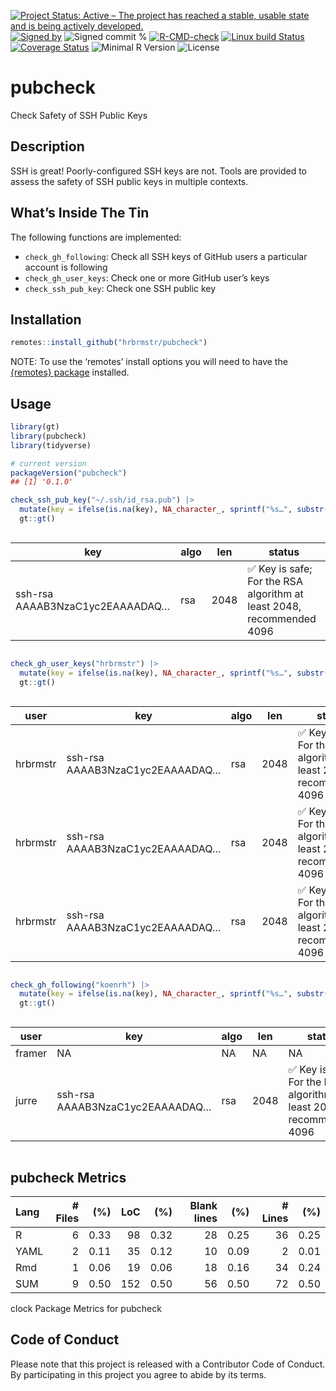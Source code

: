 
[![Project Status: Active – The project has reached a stable, usable
state and is being actively
developed.](https://www.repostatus.org/badges/latest/active.svg)](https://www.repostatus.org/#active)
[![Signed
by](https://img.shields.io/badge/Keybase-Verified-brightgreen.svg)](https://keybase.io/hrbrmstr)
![Signed commit
%](https://img.shields.io/badge/Signed_Commits-100%25-lightgrey.svg)
[![R-CMD-check](https://github.com/hrbrmstr/pubcheck/workflows/R-CMD-check/badge.svg)](https://github.com/hrbrmstr/pubcheck/actions?query=workflow%3AR-CMD-check)
[![Linux build
Status](https://travis-ci.org/hrbrmstr/pubcheck.svg?branch=master)](https://travis-ci.org/hrbrmstr/pubcheck)
[![Coverage
Status](https://codecov.io/gh/hrbrmstr/pubcheck/branch/master/graph/badge.svg)](https://codecov.io/gh/hrbrmstr/pubcheck)
![Minimal R
Version](https://img.shields.io/badge/R%3E%3D-4.1.0-blue.svg)
![License](https://img.shields.io/badge/License-MIT-blue.svg)

# pubcheck

Check Safety of SSH Public Keys

## Description

SSH is great! Poorly-configured SSH keys are not. Tools are provided to
assess the safety of SSH public keys in multiple contexts.

## What’s Inside The Tin

The following functions are implemented:

-   `check_gh_following`: Check all SSH keys of GitHub users a
    particular account is following
-   `check_gh_user_keys`: Check one or more GitHub user’s keys
-   `check_ssh_pub_key`: Check one SSH public key

## Installation

``` r
remotes::install_github("hrbrmstr/pubcheck")
```

NOTE: To use the ‘remotes’ install options you will need to have the
[{remotes} package](https://github.com/r-lib/remotes) installed.

## Usage

``` r
library(gt)
library(pubcheck)
library(tidyverse)

# current version
packageVersion("pubcheck")
## [1] '0.1.0'
```

``` r
check_ssh_pub_key("~/.ssh/id_rsa.pub") |> 
  mutate(key = ifelse(is.na(key), NA_character_, sprintf("%s…", substr(key, 1, 30)))) |> 
  gt::gt()
```

<div id="jpududccke" style="overflow-x:auto;overflow-y:auto;width:auto;height:auto;">
<style>html {
  font-family: -apple-system, BlinkMacSystemFont, 'Segoe UI', Roboto, Oxygen, Ubuntu, Cantarell, 'Helvetica Neue', 'Fira Sans', 'Droid Sans', Arial, sans-serif;
}

#jpududccke .gt_table {
  display: table;
  border-collapse: collapse;
  margin-left: auto;
  margin-right: auto;
  color: #333333;
  font-size: 16px;
  font-weight: normal;
  font-style: normal;
  background-color: #FFFFFF;
  width: auto;
  border-top-style: solid;
  border-top-width: 2px;
  border-top-color: #A8A8A8;
  border-right-style: none;
  border-right-width: 2px;
  border-right-color: #D3D3D3;
  border-bottom-style: solid;
  border-bottom-width: 2px;
  border-bottom-color: #A8A8A8;
  border-left-style: none;
  border-left-width: 2px;
  border-left-color: #D3D3D3;
}

#jpududccke .gt_heading {
  background-color: #FFFFFF;
  text-align: center;
  border-bottom-color: #FFFFFF;
  border-left-style: none;
  border-left-width: 1px;
  border-left-color: #D3D3D3;
  border-right-style: none;
  border-right-width: 1px;
  border-right-color: #D3D3D3;
}

#jpududccke .gt_title {
  color: #333333;
  font-size: 125%;
  font-weight: initial;
  padding-top: 4px;
  padding-bottom: 4px;
  padding-left: 5px;
  padding-right: 5px;
  border-bottom-color: #FFFFFF;
  border-bottom-width: 0;
}

#jpududccke .gt_subtitle {
  color: #333333;
  font-size: 85%;
  font-weight: initial;
  padding-top: 0;
  padding-bottom: 6px;
  padding-left: 5px;
  padding-right: 5px;
  border-top-color: #FFFFFF;
  border-top-width: 0;
}

#jpududccke .gt_bottom_border {
  border-bottom-style: solid;
  border-bottom-width: 2px;
  border-bottom-color: #D3D3D3;
}

#jpududccke .gt_col_headings {
  border-top-style: solid;
  border-top-width: 2px;
  border-top-color: #D3D3D3;
  border-bottom-style: solid;
  border-bottom-width: 2px;
  border-bottom-color: #D3D3D3;
  border-left-style: none;
  border-left-width: 1px;
  border-left-color: #D3D3D3;
  border-right-style: none;
  border-right-width: 1px;
  border-right-color: #D3D3D3;
}

#jpududccke .gt_col_heading {
  color: #333333;
  background-color: #FFFFFF;
  font-size: 100%;
  font-weight: normal;
  text-transform: inherit;
  border-left-style: none;
  border-left-width: 1px;
  border-left-color: #D3D3D3;
  border-right-style: none;
  border-right-width: 1px;
  border-right-color: #D3D3D3;
  vertical-align: bottom;
  padding-top: 5px;
  padding-bottom: 6px;
  padding-left: 5px;
  padding-right: 5px;
  overflow-x: hidden;
}

#jpududccke .gt_column_spanner_outer {
  color: #333333;
  background-color: #FFFFFF;
  font-size: 100%;
  font-weight: normal;
  text-transform: inherit;
  padding-top: 0;
  padding-bottom: 0;
  padding-left: 4px;
  padding-right: 4px;
}

#jpududccke .gt_column_spanner_outer:first-child {
  padding-left: 0;
}

#jpududccke .gt_column_spanner_outer:last-child {
  padding-right: 0;
}

#jpududccke .gt_column_spanner {
  border-bottom-style: solid;
  border-bottom-width: 2px;
  border-bottom-color: #D3D3D3;
  vertical-align: bottom;
  padding-top: 5px;
  padding-bottom: 5px;
  overflow-x: hidden;
  display: inline-block;
  width: 100%;
}

#jpududccke .gt_group_heading {
  padding-top: 8px;
  padding-bottom: 8px;
  padding-left: 5px;
  padding-right: 5px;
  color: #333333;
  background-color: #FFFFFF;
  font-size: 100%;
  font-weight: initial;
  text-transform: inherit;
  border-top-style: solid;
  border-top-width: 2px;
  border-top-color: #D3D3D3;
  border-bottom-style: solid;
  border-bottom-width: 2px;
  border-bottom-color: #D3D3D3;
  border-left-style: none;
  border-left-width: 1px;
  border-left-color: #D3D3D3;
  border-right-style: none;
  border-right-width: 1px;
  border-right-color: #D3D3D3;
  vertical-align: middle;
}

#jpududccke .gt_empty_group_heading {
  padding: 0.5px;
  color: #333333;
  background-color: #FFFFFF;
  font-size: 100%;
  font-weight: initial;
  border-top-style: solid;
  border-top-width: 2px;
  border-top-color: #D3D3D3;
  border-bottom-style: solid;
  border-bottom-width: 2px;
  border-bottom-color: #D3D3D3;
  vertical-align: middle;
}

#jpududccke .gt_from_md > :first-child {
  margin-top: 0;
}

#jpududccke .gt_from_md > :last-child {
  margin-bottom: 0;
}

#jpududccke .gt_row {
  padding-top: 8px;
  padding-bottom: 8px;
  padding-left: 5px;
  padding-right: 5px;
  margin: 10px;
  border-top-style: solid;
  border-top-width: 1px;
  border-top-color: #D3D3D3;
  border-left-style: none;
  border-left-width: 1px;
  border-left-color: #D3D3D3;
  border-right-style: none;
  border-right-width: 1px;
  border-right-color: #D3D3D3;
  vertical-align: middle;
  overflow-x: hidden;
}

#jpududccke .gt_stub {
  color: #333333;
  background-color: #FFFFFF;
  font-size: 100%;
  font-weight: initial;
  text-transform: inherit;
  border-right-style: solid;
  border-right-width: 2px;
  border-right-color: #D3D3D3;
  padding-left: 5px;
  padding-right: 5px;
}

#jpududccke .gt_stub_row_group {
  color: #333333;
  background-color: #FFFFFF;
  font-size: 100%;
  font-weight: initial;
  text-transform: inherit;
  border-right-style: solid;
  border-right-width: 2px;
  border-right-color: #D3D3D3;
  padding-left: 5px;
  padding-right: 5px;
  vertical-align: top;
}

#jpududccke .gt_row_group_first td {
  border-top-width: 2px;
}

#jpududccke .gt_summary_row {
  color: #333333;
  background-color: #FFFFFF;
  text-transform: inherit;
  padding-top: 8px;
  padding-bottom: 8px;
  padding-left: 5px;
  padding-right: 5px;
}

#jpududccke .gt_first_summary_row {
  border-top-style: solid;
  border-top-color: #D3D3D3;
}

#jpududccke .gt_first_summary_row.thick {
  border-top-width: 2px;
}

#jpududccke .gt_last_summary_row {
  padding-top: 8px;
  padding-bottom: 8px;
  padding-left: 5px;
  padding-right: 5px;
  border-bottom-style: solid;
  border-bottom-width: 2px;
  border-bottom-color: #D3D3D3;
}

#jpududccke .gt_grand_summary_row {
  color: #333333;
  background-color: #FFFFFF;
  text-transform: inherit;
  padding-top: 8px;
  padding-bottom: 8px;
  padding-left: 5px;
  padding-right: 5px;
}

#jpududccke .gt_first_grand_summary_row {
  padding-top: 8px;
  padding-bottom: 8px;
  padding-left: 5px;
  padding-right: 5px;
  border-top-style: double;
  border-top-width: 6px;
  border-top-color: #D3D3D3;
}

#jpududccke .gt_striped {
  background-color: rgba(128, 128, 128, 0.05);
}

#jpududccke .gt_table_body {
  border-top-style: solid;
  border-top-width: 2px;
  border-top-color: #D3D3D3;
  border-bottom-style: solid;
  border-bottom-width: 2px;
  border-bottom-color: #D3D3D3;
}

#jpududccke .gt_footnotes {
  color: #333333;
  background-color: #FFFFFF;
  border-bottom-style: none;
  border-bottom-width: 2px;
  border-bottom-color: #D3D3D3;
  border-left-style: none;
  border-left-width: 2px;
  border-left-color: #D3D3D3;
  border-right-style: none;
  border-right-width: 2px;
  border-right-color: #D3D3D3;
}

#jpududccke .gt_footnote {
  margin: 0px;
  font-size: 90%;
  padding-left: 4px;
  padding-right: 4px;
  padding-left: 5px;
  padding-right: 5px;
}

#jpududccke .gt_sourcenotes {
  color: #333333;
  background-color: #FFFFFF;
  border-bottom-style: none;
  border-bottom-width: 2px;
  border-bottom-color: #D3D3D3;
  border-left-style: none;
  border-left-width: 2px;
  border-left-color: #D3D3D3;
  border-right-style: none;
  border-right-width: 2px;
  border-right-color: #D3D3D3;
}

#jpududccke .gt_sourcenote {
  font-size: 90%;
  padding-top: 4px;
  padding-bottom: 4px;
  padding-left: 5px;
  padding-right: 5px;
}

#jpududccke .gt_left {
  text-align: left;
}

#jpududccke .gt_center {
  text-align: center;
}

#jpududccke .gt_right {
  text-align: right;
  font-variant-numeric: tabular-nums;
}

#jpududccke .gt_font_normal {
  font-weight: normal;
}

#jpududccke .gt_font_bold {
  font-weight: bold;
}

#jpududccke .gt_font_italic {
  font-style: italic;
}

#jpududccke .gt_super {
  font-size: 65%;
}

#jpududccke .gt_footnote_marks {
  font-style: italic;
  font-weight: normal;
  font-size: 75%;
  vertical-align: 0.4em;
}

#jpududccke .gt_asterisk {
  font-size: 100%;
  vertical-align: 0;
}

#jpududccke .gt_slash_mark {
  font-size: 0.7em;
  line-height: 0.7em;
  vertical-align: 0.15em;
}

#jpududccke .gt_fraction_numerator {
  font-size: 0.6em;
  line-height: 0.6em;
  vertical-align: 0.45em;
}

#jpududccke .gt_fraction_denominator {
  font-size: 0.6em;
  line-height: 0.6em;
  vertical-align: -0.05em;
}
</style>
<table class="gt_table">
  
  <thead class="gt_col_headings">
    <tr>
      <th class="gt_col_heading gt_columns_bottom_border gt_left" rowspan="1" colspan="1">key</th>
      <th class="gt_col_heading gt_columns_bottom_border gt_left" rowspan="1" colspan="1">algo</th>
      <th class="gt_col_heading gt_columns_bottom_border gt_right" rowspan="1" colspan="1">len</th>
      <th class="gt_col_heading gt_columns_bottom_border gt_left" rowspan="1" colspan="1">status</th>
    </tr>
  </thead>
  <tbody class="gt_table_body">
    <tr><td class="gt_row gt_left">ssh-rsa AAAAB3NzaC1yc2EAAAADAQ…</td>
<td class="gt_row gt_left">rsa</td>
<td class="gt_row gt_right">2048</td>
<td class="gt_row gt_left">✅ Key is safe; For the RSA algorithm at least 2048, recommended 4096</td></tr>
  </tbody>
  
  
</table>
</div>

``` r
check_gh_user_keys("hrbrmstr") |> 
  mutate(key = ifelse(is.na(key), NA_character_, sprintf("%s…", substr(key, 1, 30)))) |> 
  gt::gt()
```

<div id="rzounrzrnh" style="overflow-x:auto;overflow-y:auto;width:auto;height:auto;">
<style>html {
  font-family: -apple-system, BlinkMacSystemFont, 'Segoe UI', Roboto, Oxygen, Ubuntu, Cantarell, 'Helvetica Neue', 'Fira Sans', 'Droid Sans', Arial, sans-serif;
}

#rzounrzrnh .gt_table {
  display: table;
  border-collapse: collapse;
  margin-left: auto;
  margin-right: auto;
  color: #333333;
  font-size: 16px;
  font-weight: normal;
  font-style: normal;
  background-color: #FFFFFF;
  width: auto;
  border-top-style: solid;
  border-top-width: 2px;
  border-top-color: #A8A8A8;
  border-right-style: none;
  border-right-width: 2px;
  border-right-color: #D3D3D3;
  border-bottom-style: solid;
  border-bottom-width: 2px;
  border-bottom-color: #A8A8A8;
  border-left-style: none;
  border-left-width: 2px;
  border-left-color: #D3D3D3;
}

#rzounrzrnh .gt_heading {
  background-color: #FFFFFF;
  text-align: center;
  border-bottom-color: #FFFFFF;
  border-left-style: none;
  border-left-width: 1px;
  border-left-color: #D3D3D3;
  border-right-style: none;
  border-right-width: 1px;
  border-right-color: #D3D3D3;
}

#rzounrzrnh .gt_title {
  color: #333333;
  font-size: 125%;
  font-weight: initial;
  padding-top: 4px;
  padding-bottom: 4px;
  padding-left: 5px;
  padding-right: 5px;
  border-bottom-color: #FFFFFF;
  border-bottom-width: 0;
}

#rzounrzrnh .gt_subtitle {
  color: #333333;
  font-size: 85%;
  font-weight: initial;
  padding-top: 0;
  padding-bottom: 6px;
  padding-left: 5px;
  padding-right: 5px;
  border-top-color: #FFFFFF;
  border-top-width: 0;
}

#rzounrzrnh .gt_bottom_border {
  border-bottom-style: solid;
  border-bottom-width: 2px;
  border-bottom-color: #D3D3D3;
}

#rzounrzrnh .gt_col_headings {
  border-top-style: solid;
  border-top-width: 2px;
  border-top-color: #D3D3D3;
  border-bottom-style: solid;
  border-bottom-width: 2px;
  border-bottom-color: #D3D3D3;
  border-left-style: none;
  border-left-width: 1px;
  border-left-color: #D3D3D3;
  border-right-style: none;
  border-right-width: 1px;
  border-right-color: #D3D3D3;
}

#rzounrzrnh .gt_col_heading {
  color: #333333;
  background-color: #FFFFFF;
  font-size: 100%;
  font-weight: normal;
  text-transform: inherit;
  border-left-style: none;
  border-left-width: 1px;
  border-left-color: #D3D3D3;
  border-right-style: none;
  border-right-width: 1px;
  border-right-color: #D3D3D3;
  vertical-align: bottom;
  padding-top: 5px;
  padding-bottom: 6px;
  padding-left: 5px;
  padding-right: 5px;
  overflow-x: hidden;
}

#rzounrzrnh .gt_column_spanner_outer {
  color: #333333;
  background-color: #FFFFFF;
  font-size: 100%;
  font-weight: normal;
  text-transform: inherit;
  padding-top: 0;
  padding-bottom: 0;
  padding-left: 4px;
  padding-right: 4px;
}

#rzounrzrnh .gt_column_spanner_outer:first-child {
  padding-left: 0;
}

#rzounrzrnh .gt_column_spanner_outer:last-child {
  padding-right: 0;
}

#rzounrzrnh .gt_column_spanner {
  border-bottom-style: solid;
  border-bottom-width: 2px;
  border-bottom-color: #D3D3D3;
  vertical-align: bottom;
  padding-top: 5px;
  padding-bottom: 5px;
  overflow-x: hidden;
  display: inline-block;
  width: 100%;
}

#rzounrzrnh .gt_group_heading {
  padding-top: 8px;
  padding-bottom: 8px;
  padding-left: 5px;
  padding-right: 5px;
  color: #333333;
  background-color: #FFFFFF;
  font-size: 100%;
  font-weight: initial;
  text-transform: inherit;
  border-top-style: solid;
  border-top-width: 2px;
  border-top-color: #D3D3D3;
  border-bottom-style: solid;
  border-bottom-width: 2px;
  border-bottom-color: #D3D3D3;
  border-left-style: none;
  border-left-width: 1px;
  border-left-color: #D3D3D3;
  border-right-style: none;
  border-right-width: 1px;
  border-right-color: #D3D3D3;
  vertical-align: middle;
}

#rzounrzrnh .gt_empty_group_heading {
  padding: 0.5px;
  color: #333333;
  background-color: #FFFFFF;
  font-size: 100%;
  font-weight: initial;
  border-top-style: solid;
  border-top-width: 2px;
  border-top-color: #D3D3D3;
  border-bottom-style: solid;
  border-bottom-width: 2px;
  border-bottom-color: #D3D3D3;
  vertical-align: middle;
}

#rzounrzrnh .gt_from_md > :first-child {
  margin-top: 0;
}

#rzounrzrnh .gt_from_md > :last-child {
  margin-bottom: 0;
}

#rzounrzrnh .gt_row {
  padding-top: 8px;
  padding-bottom: 8px;
  padding-left: 5px;
  padding-right: 5px;
  margin: 10px;
  border-top-style: solid;
  border-top-width: 1px;
  border-top-color: #D3D3D3;
  border-left-style: none;
  border-left-width: 1px;
  border-left-color: #D3D3D3;
  border-right-style: none;
  border-right-width: 1px;
  border-right-color: #D3D3D3;
  vertical-align: middle;
  overflow-x: hidden;
}

#rzounrzrnh .gt_stub {
  color: #333333;
  background-color: #FFFFFF;
  font-size: 100%;
  font-weight: initial;
  text-transform: inherit;
  border-right-style: solid;
  border-right-width: 2px;
  border-right-color: #D3D3D3;
  padding-left: 5px;
  padding-right: 5px;
}

#rzounrzrnh .gt_stub_row_group {
  color: #333333;
  background-color: #FFFFFF;
  font-size: 100%;
  font-weight: initial;
  text-transform: inherit;
  border-right-style: solid;
  border-right-width: 2px;
  border-right-color: #D3D3D3;
  padding-left: 5px;
  padding-right: 5px;
  vertical-align: top;
}

#rzounrzrnh .gt_row_group_first td {
  border-top-width: 2px;
}

#rzounrzrnh .gt_summary_row {
  color: #333333;
  background-color: #FFFFFF;
  text-transform: inherit;
  padding-top: 8px;
  padding-bottom: 8px;
  padding-left: 5px;
  padding-right: 5px;
}

#rzounrzrnh .gt_first_summary_row {
  border-top-style: solid;
  border-top-color: #D3D3D3;
}

#rzounrzrnh .gt_first_summary_row.thick {
  border-top-width: 2px;
}

#rzounrzrnh .gt_last_summary_row {
  padding-top: 8px;
  padding-bottom: 8px;
  padding-left: 5px;
  padding-right: 5px;
  border-bottom-style: solid;
  border-bottom-width: 2px;
  border-bottom-color: #D3D3D3;
}

#rzounrzrnh .gt_grand_summary_row {
  color: #333333;
  background-color: #FFFFFF;
  text-transform: inherit;
  padding-top: 8px;
  padding-bottom: 8px;
  padding-left: 5px;
  padding-right: 5px;
}

#rzounrzrnh .gt_first_grand_summary_row {
  padding-top: 8px;
  padding-bottom: 8px;
  padding-left: 5px;
  padding-right: 5px;
  border-top-style: double;
  border-top-width: 6px;
  border-top-color: #D3D3D3;
}

#rzounrzrnh .gt_striped {
  background-color: rgba(128, 128, 128, 0.05);
}

#rzounrzrnh .gt_table_body {
  border-top-style: solid;
  border-top-width: 2px;
  border-top-color: #D3D3D3;
  border-bottom-style: solid;
  border-bottom-width: 2px;
  border-bottom-color: #D3D3D3;
}

#rzounrzrnh .gt_footnotes {
  color: #333333;
  background-color: #FFFFFF;
  border-bottom-style: none;
  border-bottom-width: 2px;
  border-bottom-color: #D3D3D3;
  border-left-style: none;
  border-left-width: 2px;
  border-left-color: #D3D3D3;
  border-right-style: none;
  border-right-width: 2px;
  border-right-color: #D3D3D3;
}

#rzounrzrnh .gt_footnote {
  margin: 0px;
  font-size: 90%;
  padding-left: 4px;
  padding-right: 4px;
  padding-left: 5px;
  padding-right: 5px;
}

#rzounrzrnh .gt_sourcenotes {
  color: #333333;
  background-color: #FFFFFF;
  border-bottom-style: none;
  border-bottom-width: 2px;
  border-bottom-color: #D3D3D3;
  border-left-style: none;
  border-left-width: 2px;
  border-left-color: #D3D3D3;
  border-right-style: none;
  border-right-width: 2px;
  border-right-color: #D3D3D3;
}

#rzounrzrnh .gt_sourcenote {
  font-size: 90%;
  padding-top: 4px;
  padding-bottom: 4px;
  padding-left: 5px;
  padding-right: 5px;
}

#rzounrzrnh .gt_left {
  text-align: left;
}

#rzounrzrnh .gt_center {
  text-align: center;
}

#rzounrzrnh .gt_right {
  text-align: right;
  font-variant-numeric: tabular-nums;
}

#rzounrzrnh .gt_font_normal {
  font-weight: normal;
}

#rzounrzrnh .gt_font_bold {
  font-weight: bold;
}

#rzounrzrnh .gt_font_italic {
  font-style: italic;
}

#rzounrzrnh .gt_super {
  font-size: 65%;
}

#rzounrzrnh .gt_footnote_marks {
  font-style: italic;
  font-weight: normal;
  font-size: 75%;
  vertical-align: 0.4em;
}

#rzounrzrnh .gt_asterisk {
  font-size: 100%;
  vertical-align: 0;
}

#rzounrzrnh .gt_slash_mark {
  font-size: 0.7em;
  line-height: 0.7em;
  vertical-align: 0.15em;
}

#rzounrzrnh .gt_fraction_numerator {
  font-size: 0.6em;
  line-height: 0.6em;
  vertical-align: 0.45em;
}

#rzounrzrnh .gt_fraction_denominator {
  font-size: 0.6em;
  line-height: 0.6em;
  vertical-align: -0.05em;
}
</style>
<table class="gt_table">
  
  <thead class="gt_col_headings">
    <tr>
      <th class="gt_col_heading gt_columns_bottom_border gt_left" rowspan="1" colspan="1">user</th>
      <th class="gt_col_heading gt_columns_bottom_border gt_left" rowspan="1" colspan="1">key</th>
      <th class="gt_col_heading gt_columns_bottom_border gt_left" rowspan="1" colspan="1">algo</th>
      <th class="gt_col_heading gt_columns_bottom_border gt_right" rowspan="1" colspan="1">len</th>
      <th class="gt_col_heading gt_columns_bottom_border gt_left" rowspan="1" colspan="1">status</th>
    </tr>
  </thead>
  <tbody class="gt_table_body">
    <tr><td class="gt_row gt_left">hrbrmstr</td>
<td class="gt_row gt_left">ssh-rsa AAAAB3NzaC1yc2EAAAADAQ…</td>
<td class="gt_row gt_left">rsa</td>
<td class="gt_row gt_right">2048</td>
<td class="gt_row gt_left">✅ Key is safe; For the RSA algorithm at least 2048, recommended 4096</td></tr>
    <tr><td class="gt_row gt_left">hrbrmstr</td>
<td class="gt_row gt_left">ssh-rsa AAAAB3NzaC1yc2EAAAADAQ…</td>
<td class="gt_row gt_left">rsa</td>
<td class="gt_row gt_right">2048</td>
<td class="gt_row gt_left">✅ Key is safe; For the RSA algorithm at least 2048, recommended 4096</td></tr>
    <tr><td class="gt_row gt_left">hrbrmstr</td>
<td class="gt_row gt_left">ssh-rsa AAAAB3NzaC1yc2EAAAADAQ…</td>
<td class="gt_row gt_left">rsa</td>
<td class="gt_row gt_right">2048</td>
<td class="gt_row gt_left">✅ Key is safe; For the RSA algorithm at least 2048, recommended 4096</td></tr>
  </tbody>
  
  
</table>
</div>

``` r
check_gh_following("koenrh") |> 
  mutate(key = ifelse(is.na(key), NA_character_, sprintf("%s…", substr(key, 1, 30)))) |> 
  gt::gt()
```

<div id="qmjajpreix" style="overflow-x:auto;overflow-y:auto;width:auto;height:auto;">
<style>html {
  font-family: -apple-system, BlinkMacSystemFont, 'Segoe UI', Roboto, Oxygen, Ubuntu, Cantarell, 'Helvetica Neue', 'Fira Sans', 'Droid Sans', Arial, sans-serif;
}

#qmjajpreix .gt_table {
  display: table;
  border-collapse: collapse;
  margin-left: auto;
  margin-right: auto;
  color: #333333;
  font-size: 16px;
  font-weight: normal;
  font-style: normal;
  background-color: #FFFFFF;
  width: auto;
  border-top-style: solid;
  border-top-width: 2px;
  border-top-color: #A8A8A8;
  border-right-style: none;
  border-right-width: 2px;
  border-right-color: #D3D3D3;
  border-bottom-style: solid;
  border-bottom-width: 2px;
  border-bottom-color: #A8A8A8;
  border-left-style: none;
  border-left-width: 2px;
  border-left-color: #D3D3D3;
}

#qmjajpreix .gt_heading {
  background-color: #FFFFFF;
  text-align: center;
  border-bottom-color: #FFFFFF;
  border-left-style: none;
  border-left-width: 1px;
  border-left-color: #D3D3D3;
  border-right-style: none;
  border-right-width: 1px;
  border-right-color: #D3D3D3;
}

#qmjajpreix .gt_title {
  color: #333333;
  font-size: 125%;
  font-weight: initial;
  padding-top: 4px;
  padding-bottom: 4px;
  padding-left: 5px;
  padding-right: 5px;
  border-bottom-color: #FFFFFF;
  border-bottom-width: 0;
}

#qmjajpreix .gt_subtitle {
  color: #333333;
  font-size: 85%;
  font-weight: initial;
  padding-top: 0;
  padding-bottom: 6px;
  padding-left: 5px;
  padding-right: 5px;
  border-top-color: #FFFFFF;
  border-top-width: 0;
}

#qmjajpreix .gt_bottom_border {
  border-bottom-style: solid;
  border-bottom-width: 2px;
  border-bottom-color: #D3D3D3;
}

#qmjajpreix .gt_col_headings {
  border-top-style: solid;
  border-top-width: 2px;
  border-top-color: #D3D3D3;
  border-bottom-style: solid;
  border-bottom-width: 2px;
  border-bottom-color: #D3D3D3;
  border-left-style: none;
  border-left-width: 1px;
  border-left-color: #D3D3D3;
  border-right-style: none;
  border-right-width: 1px;
  border-right-color: #D3D3D3;
}

#qmjajpreix .gt_col_heading {
  color: #333333;
  background-color: #FFFFFF;
  font-size: 100%;
  font-weight: normal;
  text-transform: inherit;
  border-left-style: none;
  border-left-width: 1px;
  border-left-color: #D3D3D3;
  border-right-style: none;
  border-right-width: 1px;
  border-right-color: #D3D3D3;
  vertical-align: bottom;
  padding-top: 5px;
  padding-bottom: 6px;
  padding-left: 5px;
  padding-right: 5px;
  overflow-x: hidden;
}

#qmjajpreix .gt_column_spanner_outer {
  color: #333333;
  background-color: #FFFFFF;
  font-size: 100%;
  font-weight: normal;
  text-transform: inherit;
  padding-top: 0;
  padding-bottom: 0;
  padding-left: 4px;
  padding-right: 4px;
}

#qmjajpreix .gt_column_spanner_outer:first-child {
  padding-left: 0;
}

#qmjajpreix .gt_column_spanner_outer:last-child {
  padding-right: 0;
}

#qmjajpreix .gt_column_spanner {
  border-bottom-style: solid;
  border-bottom-width: 2px;
  border-bottom-color: #D3D3D3;
  vertical-align: bottom;
  padding-top: 5px;
  padding-bottom: 5px;
  overflow-x: hidden;
  display: inline-block;
  width: 100%;
}

#qmjajpreix .gt_group_heading {
  padding-top: 8px;
  padding-bottom: 8px;
  padding-left: 5px;
  padding-right: 5px;
  color: #333333;
  background-color: #FFFFFF;
  font-size: 100%;
  font-weight: initial;
  text-transform: inherit;
  border-top-style: solid;
  border-top-width: 2px;
  border-top-color: #D3D3D3;
  border-bottom-style: solid;
  border-bottom-width: 2px;
  border-bottom-color: #D3D3D3;
  border-left-style: none;
  border-left-width: 1px;
  border-left-color: #D3D3D3;
  border-right-style: none;
  border-right-width: 1px;
  border-right-color: #D3D3D3;
  vertical-align: middle;
}

#qmjajpreix .gt_empty_group_heading {
  padding: 0.5px;
  color: #333333;
  background-color: #FFFFFF;
  font-size: 100%;
  font-weight: initial;
  border-top-style: solid;
  border-top-width: 2px;
  border-top-color: #D3D3D3;
  border-bottom-style: solid;
  border-bottom-width: 2px;
  border-bottom-color: #D3D3D3;
  vertical-align: middle;
}

#qmjajpreix .gt_from_md > :first-child {
  margin-top: 0;
}

#qmjajpreix .gt_from_md > :last-child {
  margin-bottom: 0;
}

#qmjajpreix .gt_row {
  padding-top: 8px;
  padding-bottom: 8px;
  padding-left: 5px;
  padding-right: 5px;
  margin: 10px;
  border-top-style: solid;
  border-top-width: 1px;
  border-top-color: #D3D3D3;
  border-left-style: none;
  border-left-width: 1px;
  border-left-color: #D3D3D3;
  border-right-style: none;
  border-right-width: 1px;
  border-right-color: #D3D3D3;
  vertical-align: middle;
  overflow-x: hidden;
}

#qmjajpreix .gt_stub {
  color: #333333;
  background-color: #FFFFFF;
  font-size: 100%;
  font-weight: initial;
  text-transform: inherit;
  border-right-style: solid;
  border-right-width: 2px;
  border-right-color: #D3D3D3;
  padding-left: 5px;
  padding-right: 5px;
}

#qmjajpreix .gt_stub_row_group {
  color: #333333;
  background-color: #FFFFFF;
  font-size: 100%;
  font-weight: initial;
  text-transform: inherit;
  border-right-style: solid;
  border-right-width: 2px;
  border-right-color: #D3D3D3;
  padding-left: 5px;
  padding-right: 5px;
  vertical-align: top;
}

#qmjajpreix .gt_row_group_first td {
  border-top-width: 2px;
}

#qmjajpreix .gt_summary_row {
  color: #333333;
  background-color: #FFFFFF;
  text-transform: inherit;
  padding-top: 8px;
  padding-bottom: 8px;
  padding-left: 5px;
  padding-right: 5px;
}

#qmjajpreix .gt_first_summary_row {
  border-top-style: solid;
  border-top-color: #D3D3D3;
}

#qmjajpreix .gt_first_summary_row.thick {
  border-top-width: 2px;
}

#qmjajpreix .gt_last_summary_row {
  padding-top: 8px;
  padding-bottom: 8px;
  padding-left: 5px;
  padding-right: 5px;
  border-bottom-style: solid;
  border-bottom-width: 2px;
  border-bottom-color: #D3D3D3;
}

#qmjajpreix .gt_grand_summary_row {
  color: #333333;
  background-color: #FFFFFF;
  text-transform: inherit;
  padding-top: 8px;
  padding-bottom: 8px;
  padding-left: 5px;
  padding-right: 5px;
}

#qmjajpreix .gt_first_grand_summary_row {
  padding-top: 8px;
  padding-bottom: 8px;
  padding-left: 5px;
  padding-right: 5px;
  border-top-style: double;
  border-top-width: 6px;
  border-top-color: #D3D3D3;
}

#qmjajpreix .gt_striped {
  background-color: rgba(128, 128, 128, 0.05);
}

#qmjajpreix .gt_table_body {
  border-top-style: solid;
  border-top-width: 2px;
  border-top-color: #D3D3D3;
  border-bottom-style: solid;
  border-bottom-width: 2px;
  border-bottom-color: #D3D3D3;
}

#qmjajpreix .gt_footnotes {
  color: #333333;
  background-color: #FFFFFF;
  border-bottom-style: none;
  border-bottom-width: 2px;
  border-bottom-color: #D3D3D3;
  border-left-style: none;
  border-left-width: 2px;
  border-left-color: #D3D3D3;
  border-right-style: none;
  border-right-width: 2px;
  border-right-color: #D3D3D3;
}

#qmjajpreix .gt_footnote {
  margin: 0px;
  font-size: 90%;
  padding-left: 4px;
  padding-right: 4px;
  padding-left: 5px;
  padding-right: 5px;
}

#qmjajpreix .gt_sourcenotes {
  color: #333333;
  background-color: #FFFFFF;
  border-bottom-style: none;
  border-bottom-width: 2px;
  border-bottom-color: #D3D3D3;
  border-left-style: none;
  border-left-width: 2px;
  border-left-color: #D3D3D3;
  border-right-style: none;
  border-right-width: 2px;
  border-right-color: #D3D3D3;
}

#qmjajpreix .gt_sourcenote {
  font-size: 90%;
  padding-top: 4px;
  padding-bottom: 4px;
  padding-left: 5px;
  padding-right: 5px;
}

#qmjajpreix .gt_left {
  text-align: left;
}

#qmjajpreix .gt_center {
  text-align: center;
}

#qmjajpreix .gt_right {
  text-align: right;
  font-variant-numeric: tabular-nums;
}

#qmjajpreix .gt_font_normal {
  font-weight: normal;
}

#qmjajpreix .gt_font_bold {
  font-weight: bold;
}

#qmjajpreix .gt_font_italic {
  font-style: italic;
}

#qmjajpreix .gt_super {
  font-size: 65%;
}

#qmjajpreix .gt_footnote_marks {
  font-style: italic;
  font-weight: normal;
  font-size: 75%;
  vertical-align: 0.4em;
}

#qmjajpreix .gt_asterisk {
  font-size: 100%;
  vertical-align: 0;
}

#qmjajpreix .gt_slash_mark {
  font-size: 0.7em;
  line-height: 0.7em;
  vertical-align: 0.15em;
}

#qmjajpreix .gt_fraction_numerator {
  font-size: 0.6em;
  line-height: 0.6em;
  vertical-align: 0.45em;
}

#qmjajpreix .gt_fraction_denominator {
  font-size: 0.6em;
  line-height: 0.6em;
  vertical-align: -0.05em;
}
</style>
<table class="gt_table">
  
  <thead class="gt_col_headings">
    <tr>
      <th class="gt_col_heading gt_columns_bottom_border gt_left" rowspan="1" colspan="1">user</th>
      <th class="gt_col_heading gt_columns_bottom_border gt_left" rowspan="1" colspan="1">key</th>
      <th class="gt_col_heading gt_columns_bottom_border gt_left" rowspan="1" colspan="1">algo</th>
      <th class="gt_col_heading gt_columns_bottom_border gt_right" rowspan="1" colspan="1">len</th>
      <th class="gt_col_heading gt_columns_bottom_border gt_left" rowspan="1" colspan="1">status</th>
    </tr>
  </thead>
  <tbody class="gt_table_body">
    <tr><td class="gt_row gt_left">framer</td>
<td class="gt_row gt_left">NA</td>
<td class="gt_row gt_left">NA</td>
<td class="gt_row gt_right">NA</td>
<td class="gt_row gt_left">NA</td></tr>
    <tr><td class="gt_row gt_left">jurre</td>
<td class="gt_row gt_left">ssh-rsa AAAAB3NzaC1yc2EAAAADAQ…</td>
<td class="gt_row gt_left">rsa</td>
<td class="gt_row gt_right">2048</td>
<td class="gt_row gt_left">✅ Key is safe; For the RSA algorithm at least 2048, recommended 4096</td></tr>
  </tbody>
  
  
</table>
</div>

## pubcheck Metrics

| Lang | \# Files |  (%) | LoC |  (%) | Blank lines |  (%) | \# Lines |  (%) |
|:-----|---------:|-----:|----:|-----:|------------:|-----:|---------:|-----:|
| R    |        6 | 0.33 |  98 | 0.32 |          28 | 0.25 |       36 | 0.25 |
| YAML |        2 | 0.11 |  35 | 0.12 |          10 | 0.09 |        2 | 0.01 |
| Rmd  |        1 | 0.06 |  19 | 0.06 |          18 | 0.16 |       34 | 0.24 |
| SUM  |        9 | 0.50 | 152 | 0.50 |          56 | 0.50 |       72 | 0.50 |

clock Package Metrics for pubcheck

## Code of Conduct

Please note that this project is released with a Contributor Code of
Conduct. By participating in this project you agree to abide by its
terms.
